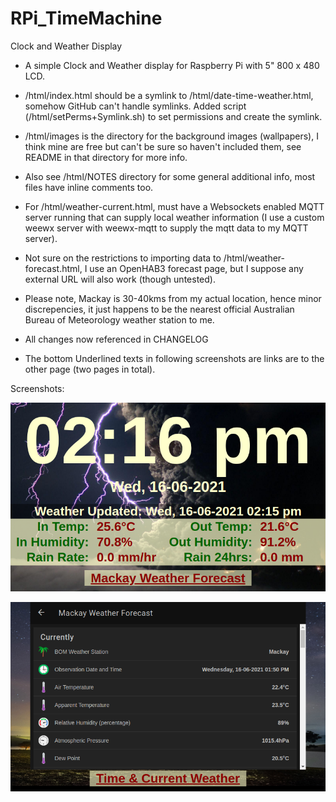 # RPi_TimeMachine
Clock and Weather Display

- A simple Clock and Weather display for Raspberry Pi with 5" 800 x 480 LCD.

- /html/index.html should be a symlink to /html/date-time-weather.html, somehow GitHub can't handle symlinks. Added script (/html/setPerms+Symlink.sh) to set permissions and create the symlink.

- /html/images is the directory for the background images (wallpapers), I think mine are free but can't be sure so haven't included them, see README in that directory for more info.

- Also see /html/NOTES directory for some general additional info, most files have inline comments too.

- For /html/weather-current.html, must have a Websockets enabled MQTT server running that can supply local weather information (I use a custom weewx server with weewx-mqtt to supply the mqtt data to my MQTT server).

- Not sure on the restrictions to importing data to /html/weather-forecast.html, I use an OpenHAB3 forecast page, but I suppose any external URL will also work (though untested).

- Please note, Mackay is 30-40kms from my actual location, hence minor discrepencies, it just happens to be the nearest official Australian Bureau of Meteorology weather station to me.

- All changes now referenced in CHANGELOG

- The bottom Underlined texts in following screenshots are links are to the other page (two pages in total).


Screenshots:

![Main Display](TimeMachine_210616_141601_800x480.png)



![Weather Forecast](TimeMachine_210616_141623_800x480.png)

